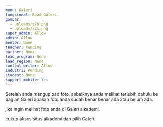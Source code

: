 ```yaml
---
menu: Galeri
fungsional: Read Galeri.
gambar:
  - uploads/z70.png
  - uploads/z71.png
super_admin: Allow
admin: Allow
mentor: None
teacher: Pending
partner: None
lead_program: None
lead_region: None
content_writer: Allow
industri: Pending
student: None
support_mobile: Yes
---
```

Setelah anda mengupload foto, sebaiknya anda melihat terlebih dahulu ke bagian Galeri apakah foto anda sudah benar benar ada atau belum ada.

jika ingin melihat foto anda di Galeri alkademi.

cukup akses situs alkademi dan pilih Galeri.